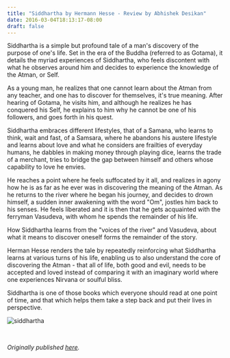 ```yaml
---
title: "Siddhartha by Hermann Hesse - Review by Abhishek Desikan"
date: 2016-03-04T18:13:17-08:00
draft: false
---
```


Siddhartha is a simple but profound tale of a man's discovery of the purpose of one's life. Set in the era of the Buddha (referred to as Gotama), it details the myriad experiences of Siddhartha, who feels discontent with what he observes around him and decides to experience the knowledge of the Atman, or Self.

As a young man, he realizes that one cannot learn about the Atman from any teacher, and one has to discover for themselves, it's true meaning. After hearing of Gotama, he visits him, and although he realizes he has conquered his Self, he explains to him why he cannot be one of his followers, and goes forth in his quest.

Siddhartha embraces different lifestyles, that of a Samana, who learns to think, wait and fast, of a Samsara, where he abandons his austere lifestyle and learns about love and what he considers are frailties of everyday humans, he dabbles in making money through playing dice, learns the trade of a merchant, tries to bridge the gap between himself and others whose capability to love he envies.

He reaches a point where he feels suffocated by it all, and realizes in agony how he is as far as he ever was in discovering the meaning of the Atman. As he returns to the river where he began his journey, and decides to drown himself, a sudden inner awakening with the word "Om", jostles him back to his senses. He feels liberated and it is then that he gets acquainted with the ferryman Vasudeva, with whom he spends the remainder of his life.

How Siddhartha learns from the "voices of the river" and Vasudeva, about what it means to discover oneself forms the remainder of the story.

Herman Hesse renders the tale by repeatedly reinforcing what Siddhartha learns at various turns of his life, enabling us to also understand the core of discovering the Atman - that all of life, both good and evil, needs to be accepted and loved instead of comparing it with an imaginary world where one experiences Nirvana or soulful bliss.

Siddhartha is one of those books which everyone should read at one point of time, and that which helps them take a step back and put their lives in perspective.

![siddhartha](/siddhartha.jpg)

&nbsp;&nbsp;

*Originally published [here](https://www.goodreads.com/review/show/1554105034).*